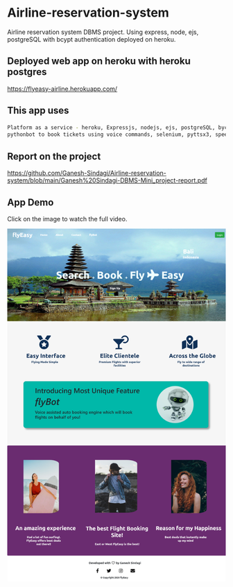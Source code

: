 # Airline-reservation-system
Airline reservation system DBMS project. Using express, node, ejs, postgreSQL with bcypt authentication deployed on heroku.

## Deployed web app on heroku with heroku postgres
https://flyeasy-airline.herokuapp.com/

## This app uses
```bash
Platform as a service - heroku, Expressjs, nodejs, ejs, postgreSQL, bycrypt encryption, user authentication, 
pythonbot to book tickets using voice commands, selenium, pyttsx3, speech_recognition
```

## Report on the project
https://github.com/Ganesh-Sindagi/Airline-reservation-system/blob/main/Ganesh%20Sindagi-DBMS-Mini_project-report.pdf

## App Demo
Click on the image to watch the full video.

[![Watch the video](https://github.com/Ganesh-Sindagi/Airline-reservation-system/blob/main/APP%20DEMO/screencapture-localhost-5000-2020-12-31-09_19_16.png)](https://github.com/Ganesh-Sindagi/Airline-reservation-system/blob/main/APP%20DEMO/flybot-video.mp4)
